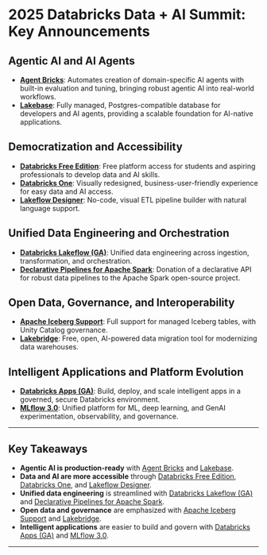 # 2025 Databricks Data + AI Summit: Key Announcements

## Agentic AI and AI Agents

- **[Agent Bricks](https://www.databricks.com/data-ai-summit/2025/keynote-day-1/agent-bricks)**: Automates creation of domain-specific AI agents with built-in evaluation and tuning, bringing robust agentic AI into real-world workflows.
- **[Lakebase](https://www.databricks.com/data-ai-summit/2025/keynote-day-1/lakebase)**: Fully managed, Postgres-compatible database for developers and AI agents, providing a scalable foundation for AI-native applications.

## Democratization and Accessibility

- **[Databricks Free Edition](https://www.databricks.com/data-ai-summit/2025/keynote-day-1/databricks-free)**: Free platform access for students and aspiring professionals to develop data and AI skills.
- **[Databricks One](https://www.databricks.com/data-ai-summit/2025/keynote-day-2/databricks-one)**: Visually redesigned, business-user-friendly experience for easy data and AI access.
- **[Lakeflow Designer](https://www.databricks.com/data-ai-summit/2025/keynote-day-2/lakeflow-designer)**: No-code, visual ETL pipeline builder with natural language support.

## Unified Data Engineering and Orchestration

- **[Databricks Lakeflow (GA)](https://www.databricks.com/data-ai-summit/2025/keynote-day-2/lakeflow-ga)**: Unified data engineering across ingestion, transformation, and orchestration.
- **[Declarative Pipelines for Apache Spark](https://www.databricks.com/data-ai-summit/2025/keynote-day-2/declarative-pipelines)**: Donation of a declarative API for robust data pipelines to the Apache Spark open-source project.

## Open Data, Governance, and Interoperability

- **[Apache Iceberg Support](https://www.databricks.com/data-ai-summit/2025/keynote-day-2/iceberg-support)**: Full support for managed Iceberg tables, with Unity Catalog governance.
- **[Lakebridge](https://www.databricks.com/data-ai-summit/2025/keynote-day-2/lakebridge)**: Free, open, AI-powered data migration tool for modernizing data warehouses.

## Intelligent Applications and Platform Evolution

- **[Databricks Apps (GA)](https://www.databricks.com/data-ai-summit/2025/keynote-day-1/databricks-apps)**: Build, deploy, and scale intelligent apps in a governed, secure Databricks environment.
- **[MLflow 3.0](https://www.databricks.com/data-ai-summit/2025/keynote-day-1/mlflow-3)**: Unified platform for ML, deep learning, and GenAI experimentation, observability, and governance.

---

## Key Takeaways

- **Agentic AI is production-ready** with [Agent Bricks](https://www.databricks.com/data-ai-summit/2025/keynote-day-1/agent-bricks) and [Lakebase](https://www.databricks.com/data-ai-summit/2025/keynote-day-1/lakebase).
- **Data and AI are more accessible** through [Databricks Free Edition](https://www.databricks.com/data-ai-summit/2025/keynote-day-1/databricks-free), [Databricks One](https://www.databricks.com/data-ai-summit/2025/keynote-day-2/databricks-one), and [Lakeflow Designer](https://www.databricks.com/data-ai-summit/2025/keynote-day-2/lakeflow-designer).
- **Unified data engineering** is streamlined with [Databricks Lakeflow (GA)](https://www.databricks.com/data-ai-summit/2025/keynote-day-2/lakeflow-ga) and [Declarative Pipelines for Apache Spark](https://www.databricks.com/data-ai-summit/2025/keynote-day-2/declarative-pipelines).
- **Open data and governance** are emphasized with [Apache Iceberg Support](https://www.databricks.com/data-ai-summit/2025/keynote-day-2/iceberg-support) and [Lakebridge](https://www.databricks.com/data-ai-summit/2025/keynote-day-2/lakebridge).
- **Intelligent applications** are easier to build and govern with [Databricks Apps (GA)](https://www.databricks.com/data-ai-summit/2025/keynote-day-1/databricks-apps) and [MLflow 3.0](https://www.databricks.com/data-ai-summit/2025/keynote-day-1/mlflow-3).

---
